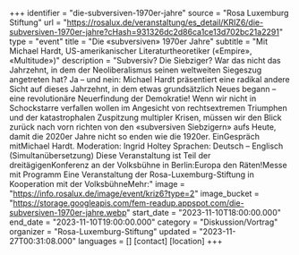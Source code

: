 +++
identifier = "die-subversiven-1970er-jahre"
source = "Rosa Luxemburg Stiftung"
url = "https://rosalux.de/veranstaltung/es_detail/KRIZ6/die-subversiven-1970er-jahre?cHash=931326dc2d86ca1ce13d702bc21a2291"
type = "event"
title = "Die «subversiven» 1970er Jahre"
subtitle = "Mit Michael Hardt, US-amerikanischer Literaturtheoretiker («Empire», «Multitude»)"
description = "Subversiv? Die Siebziger? War das nicht das Jahrzehnt, in dem der Neoliberalismus seinen weltweiten Siegeszug angetreten hat? Ja – und nein: Michael Hardt präsentiert eine radikal andere Sicht auf dieses Jahrzehnt, in dem etwas grundsätzlich Neues begann – eine revolutionäre Neuerfindung der Demokratie! 
Wenn wir nicht in Schockstarre verfallen wollen im Angesicht von rechtsextremen Triumphen und der katastrophalen Zuspitzung multipler Krisen, müssen wir den Blick zurück nach vorn richten von den «subversiven Siebzigern» aufs Heute, damit die 2020er Jahre nicht so enden wie die 1920er.
EinGespräch mitMichael Hardt. Moderation: Ingrid Holtey
Sprachen: Deutsch – Englisch (Simultanübersetzung)
Diese Veranstaltung ist Teil der dreitägigenKonferenz an der Volksbühne in Berlin:Europa den Räten!Messe mit Programm Eine Veranstaltung der Rosa-Luxemburg-Stiftung in Kooperation mit der VolksbühneMehr:"
image = "https://info.rosalux.de/image/event/kriz6?type=2"
image_bucket = "https://storage.googleapis.com/fem-readup.appspot.com/die-subversiven-1970er-jahre.webp"
start_date = "2023-11-10T18:00:00.000"
end_date = "2023-11-10T19:00:00.000"
category = "Diskussion/Vortrag"
organizer = "Rosa-Luxemburg-Stiftung"
updated = "2023-11-27T00:31:08.000"
languages = []
[contact]
[location]
+++